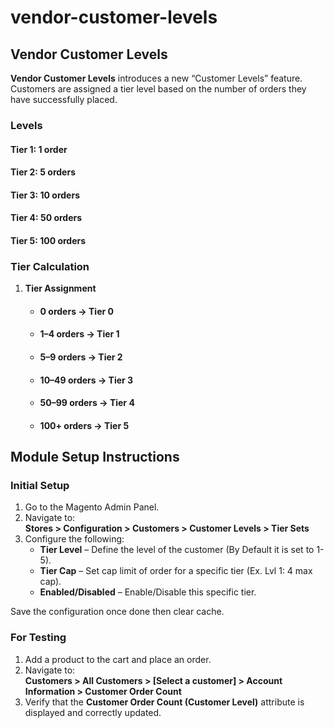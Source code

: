 # vendor-customer-levels
## Vendor Customer Levels


**Vendor Customer Levels** introduces a new “Customer Levels” feature.
Customers are assigned a tier level based on the number of orders they have successfully
placed.
### Levels
#### Tier 1: 1 order
#### Tier 2: 5 orders
#### Tier 3: 10 orders
#### Tier 4: 50 orders
#### Tier 5: 100 orders
### Tier Calculation

1. **Tier Assignment**
   - #### 0 orders → Tier 0
   - #### 1–4 orders → Tier 1
   - #### 5–9 orders → Tier 2
   - #### 10–49 orders → Tier 3
   - #### 50–99 orders → Tier 4
   - #### 100+ orders → Tier 5

## Module Setup Instructions

### Initial Setup

1. Go to the Magento Admin Panel.
2. Navigate to:  
   **Stores > Configuration > Customers > Customer Levels > Tier Sets**
3. Configure the following:
    - **Tier Level** – Define the level of the customer (By Default it is set to 1-5).
    - **Tier Cap** – Set cap limit of order for a specific tier (Ex. Lvl 1: 4 max cap).
    - **Enabled/Disabled** – Enable/Disable this specific tier.

Save the configuration once done then clear cache.


### For Testing

1. Add a product to the cart and place an order.
2. Navigate to:  
   **Customers > All Customers > [Select a customer] > Account Information > Customer Order Count**
3. Verify that the **Customer Order Count (Customer Level)** attribute is displayed and correctly updated.  